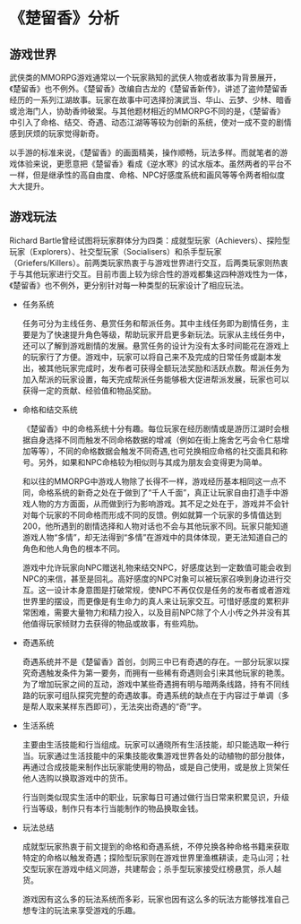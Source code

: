 # 《楚留香》分析
## 游戏世界
武侠类的MMORPG游戏通常以一个玩家熟知的武侠人物或者故事为背景展开，《楚留香》也不例外。《楚留香》改编自古龙的《楚留香新传》，讲述了盗帅楚留香经历的一系列江湖故事。玩家在故事中可选择扮演武当、华山、云梦、少林、暗香或沧海门人，协助香帅破案。与其他题材相近的MMORPG不同的是，《楚留香》中引入了命格、结交、奇遇、动态江湖等等较为创新的系统，使对一成不变的剧情感到厌烦的玩家觉得新奇。

以手游的标准来说，《楚留香》的画面精美，操作顺畅，玩法多样。而就笔者的游戏体验来说，更愿意把《楚留香》看成《逆水寒》的试水版本。虽然两者的平台不一样，但是继承性的高自由度、命格、NPC好感度系统和画风等等令两者相似度大大提升。



## 游戏玩法

   Richard Bartle曾经试图将玩家群体分为四类：成就型玩家（Achievers）、探险型玩家（Explorers）、社交型玩家（Socialisers）和杀手型玩家（Griefers/Killers）。前两类玩家热衷于与游戏世界进行交互，后两类玩家则热衷于与其他玩家进行交互。目前市面上较为综合性的游戏都集这四种游戏性为一体，《楚留香》也不例外，更分别针对每一种类型的玩家设计了相应玩法。

  * 任务系统

    任务可分为主线任务、悬赏任务和帮派任务。其中主线任务即为剧情任务，主要是为了快速提升角色等级，帮助玩家开启更多新玩法。玩家从主线任务中，还可以了解到游戏剧情的发展。悬赏任务的设计为没有太多时间能花在游戏上的玩家行了方便。游戏中，玩家可以将自己来不及完成的日常任务或副本发出，被其他玩家完成时，发布者可获得全额玩法奖励和活跃点数。帮派任务为加入帮派的玩家设置，每天完成帮派任务能够极大促进帮派发展，玩家也可以获得一定的贡献、经验值和物品奖励。

  * 命格和结交系统

    《楚留香》中的命格系统十分有趣。每位玩家在经历剧情或是游历江湖时会根据自身选择不同而触发不同命格数据的增减（例如在街上施舍乞丐会令仁慈增加等等），不同的命格数据会触发不同奇遇,也可兑换相应命格的社交面具和称号。另外，如果和NPC命格较为相似则与其成为朋友会变得更为简单。

    和以往的MMORPG中游戏人物除了长得不一样，游戏经历基本相同这一点不同，命格系统的新奇之处在于做到了“千人千面”，真正让玩家自由打造手中游戏人物的方方面面，从而做到行为影响游戏。其不足之处在于，游戏并不会针对每个玩家的不同命格而形成不同的反馈。例如就算一个玩家的多情值达到200，他所遇到的剧情选择和人物对话也不会与其他玩家不同。玩家只能知道游戏人物“多情”，却无法得到“多情”在游戏中的具体体现，更无法知道自己的角色和他人角色的根本不同。

    游戏中允许玩家向NPC赠送礼物来结交NPC，好感度达到一定数值可能会收到NPC的来信，甚至是回礼。高好感度的NPC对象可以被玩家召唤到身边进行交互。这一设计本身意图是打破常规，使NPC不再仅仅是任务的发布者或者游戏世界里的摆设，而更像是有生命力的真人来让玩家交互。可惜好感度的累积非常困难，需要大量物力和精力投入，以及目前NPC除了个人小传之外并没有其他值得玩家倾财力去获得的物品或故事，有些鸡肋。
* 奇遇系统

  奇遇系统并不是《楚留香》首创，剑网三中已有奇遇的存在。一部分玩家以探究奇遇触发条件为第一要务，而拥有一些稀有奇遇则会引来其他玩家的艳羡。为了增加玩家之间的互动，游戏中某些奇遇拥有明与暗两条线路，持有不同线路的玩家可组队探究完整的奇遇故事。奇遇系统的缺点在于内容过于单调（多是帮人取来某样东西即可），无法突出奇遇的“奇”字。

* 生活系统
  
  主要由生活技能和行当组成。玩家可以通晓所有生活技能，却只能选取一种行当。玩家通过生活技能中的采集技能收集游戏世界各处的动植物的部分肢体，再通过合成技能来制作出玩家能使用的物品，或是自己使用，或是放上货架任他人选购以换取游戏中的货币。

  行当则类似现实生活中的职业，玩家每日可通过做行当日常来积累见识，升级行当等级，制作只有本行当能制作的物品换取金钱。

* 玩法总结

   成就型玩家热衷于前文提到的命格和奇遇系统，不停兑换各种命格书籍来获取特定的命格以触发奇遇；探险型玩家则在游戏世界里渔樵耕读，走马山河；社交型玩家在游戏中结义同游，共建帮会；杀手型玩家接受红榜悬赏，杀人越货。

   游戏因有这么多的玩法系统而多彩，玩家也因有这么多的玩法方能够找准自己想专注的玩法来享受游戏的乐趣。
